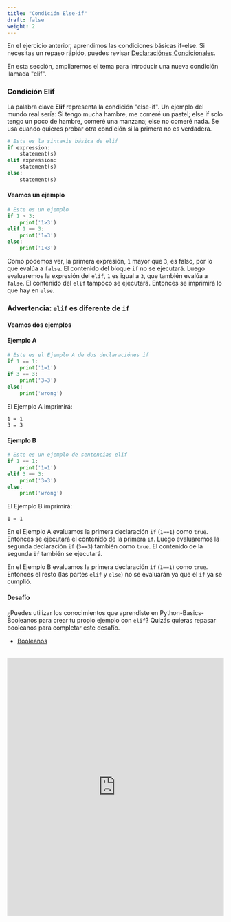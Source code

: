 ```yaml
---
title: "Condición Else-if"
draft: false
weight: 2
---
```


En el ejercicio anterior, aprendimos las condiciones básicas if-else. Si necesitas un repaso rápido, puedes revisar <a href="../../python-basics/conditional-statements">Declaraciónes Condicionales</a>.

En esta sección, ampliaremos el tema para introducir una nueva condición llamada "elif".

### Condición Elif

La palabra clave **Elif** representa la condición "else-if". Un ejemplo del mundo real sería: Si tengo mucha hambre, me comeré un pastel; else if solo tengo un poco de hambre, comeré una manzana; else no comeré nada. Se usa cuando quieres probar otra condición si la primera no es verdadera.

```python
# Esta es la sintaxis básica de elif
if expression:
    statement(s)
elif expression:
    statement(s)
else:
    statement(s)
```

#### Veamos un ejemplo
```python
# Este es un ejemplo
if 1 > 3:
    print('1>3')
elif 1 == 3:
    print('1=3')
else:
    print('1<3')
```
Como podemos ver, la primera expresión, `1` mayor que `3`, es falso, por lo que evalúa a `false`. El contenido del bloque `if` no se ejecutará. Luego evaluaremos la expresión del `elif`, `1` es igual a `3`, que también evalúa a `false`. El contenido del `elif` tampoco se ejecutará. Entonces se imprimirá lo que hay en `else`.

### Advertencia: `elif` es diferente de `if`  
#### Veamos dos ejemplos
#### Ejemplo A
```python
# Este es el Ejemplo A de dos declaraciónes if
if 1 == 1:
    print('1=1')
if 3 == 3:
    print('3=3')
else:
    print('wrong')
```
El Ejemplo A imprimirá:

```
1 = 1
3 = 3
```

#### Ejemplo B
```python
# Este es un ejemplo de sentencias elif
if 1 == 1:
    print('1=1')
elif 3 == 3:
    print('3=3')
else:
    print('wrong')
```
El Ejemplo B imprimirá:

```
1 = 1
```

En el Ejemplo A evaluamos la primera declaración `if` (`1==1`) como `true`. Entonces se ejecutará el contenido de la primera `if`. Luego evaluaremos la segunda declaración `if` (`3==3`) también como `true`. El contenido de la segunda `if` también se ejecutará.

En el Ejemplo B evaluamos la primera declaración `if` (`1==1`) como `true`. Entonces el resto (las partes `elif` y `else`) no se evaluarán ya que el `if` ya se cumplió.

#### Desafío
¿Puedes utilizar los conocimientos que aprendiste en Python-Basics-Booleanos para crear tu propio ejemplo con `elif`?
Quizás quieras repasar booleanos para completar este desafío.
- <a href="../../python-basics/data-types/booleans">Booleanos</a>
<br/><br/>

<iframe src="https://trinket.io/embed/python/ef70399cdf9a" width="100%" height="600" frameborder="0" marginwidth="0" marginheight="0" allowfullscreen></iframe>
